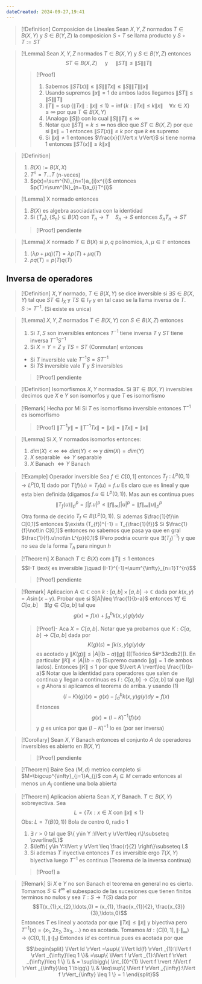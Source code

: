 ```yaml
---
dateCreated: 2024-09-27,19:41
---
```

>[!Definition] Composicion de Lineales
>Sean $X,Y,Z$ normados $T\in B(X,Y)$ y $S\in B(Y,Z)$ la composicion $S\circ T$ se llama producto y $S\circ T :=ST$

>[!Lemma]
>Sean $X,Y,Z$ normados $T\in B(X,Y)$ y $S\in B(Y,Z)$ entonces $$ST\in B(X,Z) \quad\text{ y }\quad\lVert ST \rVert\leq\lVert S \rVert\lVert T \rVert$$
>>[!Proof]
>> 1. Sabemos $\lVert ST(x) \rVert\leq \lVert S \rVert\lVert Tx \rVert\leq\lVert S \rVert\lVert T \rVert\lVert x \rVert$ 
>> 2. Usando supremos $\lVert x \rVert=1$ de ambos lados llegamos $\lVert ST \rVert\leq\lVert S \rVert\lVert T \rVert$ 
>> 3. $\lVert T \rVert=\sup\{ \lVert Tx \rVert :\lVert x \rVert \leq 1  \}=\inf\{ k:\lVert Tx \rVert \leq k\lVert x \rVert\quad \forall x\in X  \} \leq \infty$ por que $T\in B(X,Y)$
>> 4. (Analogo $\lVert S \rVert$) con lo cual $\lVert S \rVert\lVert T \rVert\leq\infty$
>> 5. Notar que $\lVert ST \rVert = k \leq \infty$ nos dice que $ST\in B(X,Z)$ por que  si $\lVert x \rVert=1$ entonces $\lVert ST(x) \rVert \leq k$ por que $k$ es supremo
>> 6. Si $\lVert x \rVert \neq 1$ entonces $\frac{x}{\lVert x \rVert}$ si tiene norma 1 entonces $\lVert ST(x) \rVert\leq k\lVert x \rVert$

>[!Definition]
>1. $B(X):=B(X,X)$
>2. $T^{n}= T\ldots T$ (n-veces)
>3. $p(x)=\sum^{N}_{n=1}a_{i}x^{i}$ entonces $p(T)=\sum^{N}_{n=1}a_{i}T^{i}$

>[!Lemma]
>X normado entonces
>1. $B(X)$ es algebra asociadativa con la identidad
>2. Si $\{ T_{n} \},\{ S_{n} \}\subseteq B(X)$ con $T_{n}\rightarrow T\quad S_{n}\rightarrow S$ entonces $S_{n}T_{n}\rightarrow ST$
>>[!Proof]
>>pendiente

>[!Lemma]
>$X$ normado $T\in B(X)$ si $p,q$ polinomios, $\lambda,\mu\in \mathbb{F}$ entonces
>1. $(\lambda p+\mu q)(T)=\lambda p(T)+\mu q(T)$
>2. $pq(T)=p(T)q(T)$

## Inversa de operadores

>[!Definition]
>$X,Y$ normado, $T\in B(X,Y)$ se dice inversible si $\exists S\in B(X,Y)$ tal que $ST\in I_{X}$ y $TS\in I_{Y}$ y en tal caso se la llama inversa de $T$. $S:=T^{-1}$. (Si existe es unica)

>[!Lemma]
>$X,Y,Z$ normados $T\in B(X,Y)$ con $S\in B(X,Z)$ entonces
>1. Si $T,S$ son inversibles entonces $T^{-1}$ tiene inversa $T$ y $ST$ tiene inversa $T^{-1}S^{-1}$
>2. Si $X=Y=Z$ y $TS=ST$ (Conmutan) entonces 
>	- Si $T$ inversible vale $T^{-1}S=ST^{-1}$
>	- Si $TS$ inversible vale $T$ y $S$ inversibles
>>[!Proof]
>>pendiente

>[!Definition] Isomorfismos
>$X,Y$ normados. Si $\exists T\in B(X,Y)$ inversibles decimos que $X$ e $Y$ son isomorfos y que $T$ es isomorfismo

>[!Remark] Hecha por Mi
>Si $T$ es isomorfismo inversible entonces $T^{-1}$ es isomorfismo
>>[!Proof]
>>$\lVert T^{-1}y \rVert=\lVert T^{-1}Tx \rVert=\lVert x \rVert=\lVert Tx \rVert=\lVert x \rVert$

>[!Lemma]
>Si $X,Y$ normados isomorfos entonces:
>1. $dim (X)<\infty \iff dim (Y)<\infty$ y $dim (X)=dim(Y)$
>2. $X$ separable $\iff Y$ separable
>3. $X$ Banach $\iff Y$ Banach

>[!Example] Operador inversible
>Sea $f\in C[0,1]$ entonces $T_{f} : L^{p}(0,1)\rightarrow L^{p}[0,1]$ dado por $T(f)(u)=T_{f}(u)=f.u$
>Es claro que es lineal y que esta bien definida (digamos $f.u\in L^{p}(0,1)$). Mas aun es continua pues 
>$$\lVert T_{f}(u) \rVert _{p}^{p} =\int\lvert f.u \rvert ^{p} \leq\lVert f \rVert _{\infty}\int\lvert u \rvert ^{p} =\lVert f \rVert _{\infty}\lVert u \rVert _{p}^{p}  $$
>Otra forma de decirlo $T_{f}\in B(L^{p}(0,1))$.
>Si ademas $\frac{1}{f}\in C[0,1]$ entonces $\exists (T_{f})^{-1} = T_{\frac{1}{f}}$
>Si $\frac{1}{f}\not\in C[0,1]$ entonces no sabemos que pasa ya que en gral $\frac{1}{f}.u\not\in L^{p}(0,1)$ (Pero podria ocurrir que $\exists (T_{f})^{-1}$) y que no sea de la forma $T_{h}$ para ningun $h$

>[!Theorem]
>$X$ Banach $T\in B(X)$ com $\lVert T \rVert\leq 1$ entonces $$I-T \text{ es inversible }\quad (I-T)^{-1}=\sum^{\infty}_{n=1}T^{n}$$
>>[!Proof]
>>pendiente

>[!Remark] Aplicacion
>$A\in \mathbb{C}$ con $k:[a,b]\times[a,b]\rightarrow\mathbb{C}$ dada por $k(x,y)=A\sin(x-y)$. Probar que si $|A|\leq \frac{1}{b-a}$ entonces $\forall f\in C[a,b]\quad\exists !g\in C[a,b]$ tal que 
>$$g(x)=f(x)+\int_{a}^{b} k(x,y)g(y)dy \tag{1}$$
>>[!Proof]-
>> Aca $X=C[a,b]$. Notar que ya probamos que $K:C[a,b]\rightarrow C[a,b]$ dada por 
>> $$K(g)(s)=\int k(s,y)g(y)dy$$
>> es acotado y $\lVert K(g) \rVert\leq\lvert A \rvert(b-a)\lVert g \rVert$ ([[Teórico 5#^33cdb2]]).
>> En particular $\lVert K \rVert\leq\lvert A \rvert(b-a)$ (Supremo cuando $\lVert g \rVert=1$ de ambos lados).
>> Entonces $\lVert K \rVert\leq 1$ por que $\lvert A \rvert\leq \frac{1}{b-a}$
>> Notar que la identidad para operadores que salen de continua y llegan a continuas es $I:C[a,b]\rightarrow C[a,b]$ tal que $I(g)=g$
>> Ahora si aplicamos el teorema de arriba. y usando $(1)$
>> $$(I-K)(g)(x) = g(x) -\int_{a}^{b} k(x,y)g(y)dy  =f(x)$$
>> Entonces $$g(x)=(I-K)^{-1} (f)(x)$$
>> y $g$ es unica por que $(I-K)^{-1}$ lo es (por ser inversa)

>[!Corollary]
>Sean $X,Y$ Banach entonces el conjunto $A$ de operadores inversibles es abierto en $B(X,Y)$
>>[!Proof]
>>pendiente

>[!Theorem] Baire
>Sea $(M,d)$ metrico completo si $M=\bigcup^{\infty}_{j=1}A_{j}$ con $A_{j}\subseteq M$ cerrado entonces al menos un $A_{j}$ contiene una bola abierta

>[!Theorem] Aplicacion abierta
>Sean $X,Y$ Banach. $T\in B(X,Y)$ sobreyectiva. Sea
>$$L=\{ Tx:x\in  X\text{ con } \lVert x \rVert \leq 1 \}$$
>Obs: $L = T(B(0,1)) \text{ Bola de centro 0, radio 1}$
>1. $\exists\ r>0$ tal que $\{ y\in Y :\lVert y \rVert\leq r\}\subseteq \overline{L}$
>2. $\left\{  y\in Y:\lVert y \rVert \leq \frac{r}{2}  \right\}\subseteq L$
>3. Si ademas $T$ inyectiva entonces $T$ es inversible ergo $T(X,Y)$ biyectiva luego $T^{-1}$ es continua (Teorema de la inversa continua)
>>[!Proof]
>>a

>[!Remark]
>Si $X$ e $Y$ no son Banach el teorema en general no es cierto. Tomamos $S\subseteq \ell^{\infty}$ el subespacio de las sucesiones que tienen finitos terminos no nulos y sea $T:S\rightarrow T(S)$ dada por 
>$$T(x_{1},x_{2},\ldots,0) = (x_{1}, \frac{x_{1}}{2}, \frac{x_{3}}{3},\ldots,0)$$
>Entonces $T$ es lineal y acotada por que $\lVert Tx \rVert\leq \lVert x \rVert$ y biyectiva pero $T^{-1}(x)=(x_{1},2x_{2},3x_{3},\ldots)$ no es acotada.
>Tomamos $Id: (C[0,1],\lVert \cdot \rVert_{\infty})\rightarrow (C[0,1],\lVert \cdot \rVert_{1})$
>Entondes $Id$ es continua pues es acotada por que
>$$\begin{split}
\lVert Id \rVert =\sup\{ \lVert Id(f) \rVert _{1}:\lVert f \rVert _{\infty}\leq 1 \}& =\sup\{ \lVert f \rVert _{1}:\lVert f \rVert _{\infty}\leq 1 \} \\
 & = \sup\bigg\{ \int_{0}^{1} \lvert f \rvert :\lVert f \rVert _{\infty}\leq 1 \bigg\} \\
 & \leq\sup\{ \lVert f \rVert _{\infty}:\lVert f \rVert_{\infty} \leq 1 \} = 1
\end{split}$$
